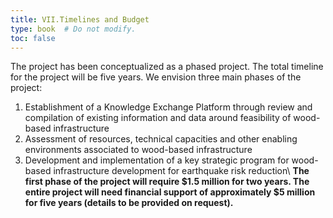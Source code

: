 ```yaml
---
title: VII.Timelines and Budget  
type: book  # Do not modify.
toc: false
---
```

The project has been conceptualized as a phased project. The total timeline for the project will be five years. We envision three main phases of the project:
1. Establishment of a Knowledge Exchange Platform through review and compilation of existing information and data around feasibility of wood-based infrastructure 
2. Assessment of resources, technical capacities and other enabling environments associated to wood-based infrastructure 
3. Development and implementation of a key strategic program for wood-based infrastructure development for earthquake risk reduction\ 
**The first phase of the project will require $1.5 million for two years. The entire project will need financial support of approximately $5 million for five 
years (details to be provided on request).**
